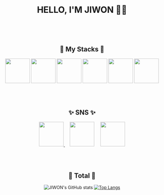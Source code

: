 <div align="center">
            <br>
            <h1>HELLO, I'M JIWON 👋🏻</h1>
         <br>
       
  <br>
  <br>
  <h2>🌱 My Stacks 🌱</h2>
         <img src="https://images.velog.io/images/qlwb7187/post/06775e7a-ef06-4330-965a-ce0ab9a6b3df/C%EC%96%B8%EC%96%B4.png" style="width:80px; height:80px;" / > 
  <img src="https://upload.wikimedia.org/wikipedia/commons/thumb/c/c3/Python-logo-notext.svg/1200px-Python-logo-notext.svg.png" style="width:80px; height:80px;" / > 
  <img src="https://seeklogo.com/images/N/nodejs-logo-FBE122E377-seeklogo.com.png" style="width:80px; height:80px;" / > 
  <img src="https://blog.kakaocdn.net/dn/9ZCsE/btqFp43DyIM/c7KHGrjY8OI3bYZvyQeej0/img.png" style="width:80px; height:80px;" / > 
  <img src="https://camo.githubusercontent.com/edc736634dd35b0f4008e2f7db456136b9fc0e1e7a4078bb72c7352b1bdf8a7e/68747470733a2f2f776f726c64766563746f726c6f676f2e636f6d2f6c6f676f732f6373732d332e737667" style="width:80px; height:80px;" / > 
  <img src="https://upload.wikimedia.org/wikipedia/commons/thumb/9/99/Unofficial_JavaScript_logo_2.svg/2048px-Unofficial_JavaScript_logo_2.svg.png" style="width:80px; height:80px;" / >
  <br>
  <br>
  <br>
  <br>
  <h2>✨ SNS ✨</h2>
  
  <a href="https://www.instagram.com/zi._won1/">
    <img src="https://mblogthumb-phinf.pstatic.net/MjAxNzAzMTlfMjAx/MDAxNDg5ODY2OTMyNjc5.zJ3xk8TJipUMzwh0fTnwOFrdB73Rd3oPR096eZ_6BmMg.qXsZfm4two22b_t5MbCq9Dv5s_6Yhl9NQUROBkFIYIEg.PNG.sungsut/IG_Glyph_Fill-1.png?type=w2" style="width:80px; height:80px;" / >
  </a>
  &nbsp
  &nbsp
  <a href="mailto:jjw873461@gmail.com">
    <img src="https://upload.wikimedia.org/wikipedia/commons/thumb/7/7e/Gmail_icon_%282020%29.svg/512px-Gmail_icon_%282020%29.svg.png" style="width:80px; height:80px;" / ></a>
  &nbsp
  &nbsp
  <a href="https://velog.io/@ziwon_c">
    <img src="https://velog.velcdn.com/images/hyeongjun/post/5fff0129-f29b-4dfa-b28b-f3af0e11ed4f/image.png" style="width:80px; height:80px;" / ></a>
  <br>
  <br>
  <br>
  <br>
  <h2>💭 Total 💭</h2>
  
  ![JIWON's GitHub stats](https://github-readme-stats.vercel.app/api?username=zi-won&show_icons=true&theme=vue) [![Top Langs](https://github-readme-stats.vercel.app/api/top-langs/?username=zi-won&layout=compact&theme=vue)](https://github.com/anuraghazra/github-readme-stats)
    </div>
  
